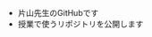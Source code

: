 - 片山先生のGitHubです
- 授業で使うリポジトリを公開します

<!---
teacher-katayama/teacher-katayama is a ✨ special ✨ repository because its `README.md` (this file) appears on your GitHub profile.
You can click the Preview link to take a look at your changes.
--->
